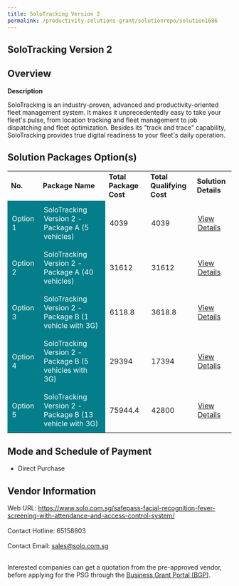 ```yaml
---
title: SoloTracking Version 2
permalink: /productivity-solutions-grant/solutionrepo/solution1686
---
```


## SoloTracking Version 2

## Overview

**Description**

SoloTracking is an industry-proven, advanced and productivity-oriented fleet management system. It makes it unprecedentedly easy to take your fleet's pulse, from location tracking and fleet management to job dispatching and fleet optimization. Besides its "track and trace" capability, SoloTracking provides true digital readiness to your fleet's daily operation.

## Solution Packages Option(s)

<table>
<tr>
<td><b>No.</b></td>
<td><b>Package Name</b></td>
<td><b>Total Package Cost</b></td>
<td><b>Total Qualifying Cost</b></td>
<td><b>Solution Details</b></td>
</tr>
<tr>
<td style='padding: 10px; background-color: #037E8A; color: #FFFFFF;'>Option 1</td>
<td style='padding: 10px; background-color: #037E8A; color: #FFFFFF;'>SoloTracking Version 2 - Package A (5 vehicles)</td>
<td style='padding: 10px;'>4039</td>
<td style='padding: 10px;'>4039</td>
<td style='padding: 10px;'><a href='https://www.gobusiness.gov.sg/images/psg/Desensitised_Solo_tracking_Annex_3_CR_wef_21_Oct_2021_Part_1.pdf' target='_blank'>View Details</a></td>
</tr>
<tr>
<td style='padding: 10px; background-color: #037E8A; color: #FFFFFF;'>Option 2</td>
<td style='padding: 10px; background-color: #037E8A; color: #FFFFFF;'>SoloTracking Version 2 - Package A (40 vehicles)</td>
<td style='padding: 10px;'>31612</td>
<td style='padding: 10px;'>31612</td>
<td style='padding: 10px;'><a href='https://www.gobusiness.gov.sg/images/psg/Desensitised_Solo_tracking_Annex_3_CR_wef_21_Oct_2021_Part_2.pdf' target='_blank'>View Details</a></td>
</tr>
<tr>
<td style='padding: 10px; background-color: #037E8A; color: #FFFFFF;'>Option 3</td>
<td style='padding: 10px; background-color: #037E8A; color: #FFFFFF;'>SoloTracking Version 2 - Package B (1 vehicle with 3G)</td>
<td style='padding: 10px;'>6118.8</td>
<td style='padding: 10px;'>3618.8</td>
<td style='padding: 10px;'><a href='https://www.gobusiness.gov.sg/images/psg/Desensitised_Solo_tracking_Annex_3_CR_wef_21_Oct_2021_Part_3.pdf' target='_blank'>View Details</a></td>
</tr>
<tr>
<td style='padding: 10px; background-color: #037E8A; color: #FFFFFF;'>Option 4</td>
<td style='padding: 10px; background-color: #037E8A; color: #FFFFFF;'>SoloTracking Version 2 - Package B (5 vehicles with 3G)</td>
<td style='padding: 10px;'>29394</td>
<td style='padding: 10px;'>17394</td>
<td style='padding: 10px;'><a href='https://www.gobusiness.gov.sg/images/psg/Desensitised_Solo_tracking_Annex_3_CR_wef_21_Oct_2021_Part_4.pdf' target='_blank'>View Details</a></td>
</tr>
<tr>
<td style='padding: 10px; background-color: #037E8A; color: #FFFFFF;'>Option 5</td>
<td style='padding: 10px; background-color: #037E8A; color: #FFFFFF;'>SoloTracking Version 2 - Package B (13 vehicle with 3G)</td>
<td style='padding: 10px;'>75944.4</td>
<td style='padding: 10px;'>42800</td>
<td style='padding: 10px;'><a href='https://www.gobusiness.gov.sg/images/psg/Desensitised_Solo_tracking_Annex_3_CR_wef_21_Oct_2021_Part_5.pdf' target='_blank'>View Details</a></td>
</tr>
</table>

## Mode and Schedule of Payment

 - Direct Purchase

## Vendor Information

 Web URL: https://www.solo.com.sg/safepass-facial-recognition-fever-screening-with-attendance-and-access-control-system/ <br><br>Contact Hotline: 65158803 <br><br>Contact Email: sales@solo.com.sg <br><br>

Interested companies can get a quotation from the pre-approved vendor, before applying for the PSG through the <a href='https://www.businessgrants.gov.sg/' target='_blank' rel='noopener'>Business Grant Portal (BGP)</a>.

<script src="/jquery/resize-tables.js"></script>
